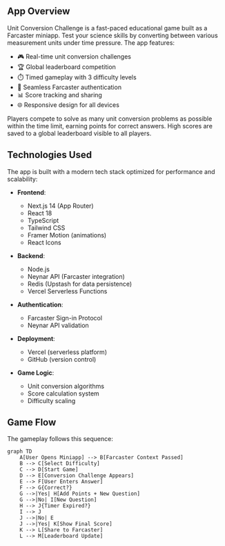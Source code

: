 ## App Overview

Unit Conversion Challenge is a fast-paced educational game built as a Farcaster miniapp. Test your science skills by converting between various measurement units under time pressure. The app features:

- 🎮 Real-time unit conversion challenges
- 🏆 Global leaderboard competition
- ⏱️ Timed gameplay with 3 difficulty levels
- 🔐 Seamless Farcaster authentication
- 📊 Score tracking and sharing
- 🌐 Responsive design for all devices

Players compete to solve as many unit conversion problems as possible within the time limit, earning points for correct answers. High scores are saved to a global leaderboard visible to all players.

## Technologies Used

The app is built with a modern tech stack optimized for performance and scalability:

- **Frontend**:
  - Next.js 14 (App Router)
  - React 18
  - TypeScript
  - Tailwind CSS
  - Framer Motion (animations)
  - React Icons

- **Backend**:
  - Node.js
  - Neynar API (Farcaster integration)
  - Redis (Upstash for data persistence)
  - Vercel Serverless Functions

- **Authentication**:
  - Farcaster Sign-in Protocol
  - Neynar API validation

- **Deployment**:
  - Vercel (serverless platform)
  - GitHub (version control)

- **Game Logic**:
  - Unit conversion algorithms
  - Score calculation system
  - Difficulty scaling

## Game Flow

The gameplay follows this sequence:

```mermaid
graph TD
    A[User Opens Miniapp] --> B[Farcaster Context Passed]
    B --> C[Select Difficulty]
    C --> D[Start Game]
    D --> E[Conversion Challenge Appears]
    E --> F[User Enters Answer]
    F --> G{Correct?}
    G -->|Yes| H[Add Points + New Question]
    G -->|No| I[New Question]
    H --> J{Timer Expired?}
    I --> J
    J -->|No| E
    J -->|Yes| K[Show Final Score]
    K --> L[Share to Farcaster]
    L --> M[Leaderboard Update]
